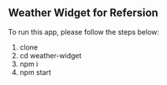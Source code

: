 ## Weather Widget for Refersion

To run this app, please follow the steps below:
1. clone
2. cd weather-widget
3. npm i
4. npm start